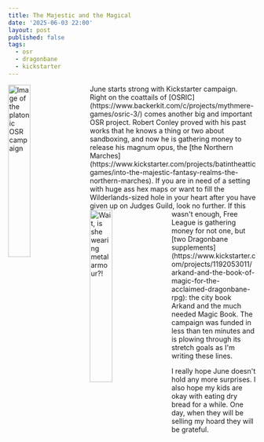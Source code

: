 ```yaml
---
title: The Majestic and the Magical
date: '2025-06-03 22:00'
layout: post
published: false
tags:
  - osr
  - dragonbane
  - kickstarter
---
```

<img src="https://vorpalmace.github.io/images/sandbox2.jpg" alt="Image of the platonic OSR campaign" style="float: left; width: 30%; margin-right: 15px;"/>
June starts strong with Kickstarter campaign. Right on the coattails of [OSRIC](https://www.backerkit.com/c/projects/mythmere-games/osric-3/) comes another big and important OSR project. Robert Conley proved with his past works that he knows a thing or two about sandboxing, and now he is gathering money to release his magnum opus, the [the Northern Marches](https://www.kickstarter.com/projects/batintheatticgames/into-the-majestic-fantasy-realms-the-northern-marches). If you are in need of a setting with huge ass hex maps or want to fill the Wilderlands-sized hole in your heart after you have given up on Judges Guild, look no further.

<img src="https://vorpalmace.github.io/images/db_book_of_magic_mockup.jpg" alt="Wait, is she wearing metal armour?!" style="float: left; width: 30%; margin-right: 15px;"/>
If this wasn't enough, Free League is gathering money for not one, but [two Dragonbane supplements](https://www.kickstarter.com/projects/1192053011/arkand-and-the-book-of-magic-for-the-acclaimed-dragonbane-rpg): the city book Arkand and the much needed Magic Book. The campaign was funded in less than ten minutes and is plowing through its stretch goals as I'm writing these lines.

I really hope June doesn't hold any more surprises. I also hope my kids are okay with eating dry bread for a while. One day, when they will be selling my hoard they will be grateful.
